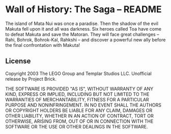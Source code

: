# Wall of History: The Saga – README

The island of Mata Nui was once a paradise. Then the shadow of the evil Makuta fell upon it and all was darkness. Six heroes called Toa have come to defeat Makuta and save the Matoran. They will face great challenges – Rahi, Bohrok, Bohrok-Kal, Rahkshi – and discover a powerful new ally before the final confrontation with Makuta!


## License

Copyright 2003 The LEGO Group and Templar Studios LLC. Unofficial release by Project Brick.

THE SOFTWARE IS PROVIDED "AS IS", WITHOUT WARRANTY OF ANY KIND, EXPRESS OR IMPLIED, INCLUDING BUT NOT LIMITED TO THE WARRANTIES OF MERCHANTABILITY, FITNESS FOR A PARTICULAR PURPOSE AND NONINFRINGEMENT. IN NO EVENT SHALL THE AUTHORS OR COPYRIGHT HOLDERS BE LIABLE FOR ANY CLAIM, DAMAGES OR OTHER LIABILITY, WHETHER IN AN ACTION OF CONTRACT, TORT OR OTHERWISE, ARISING FROM, OUT OF OR IN CONNECTION WITH THE SOFTWARE OR THE USE OR OTHER DEALINGS IN THE SOFTWARE.
